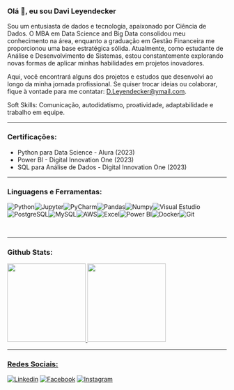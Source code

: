 ### Olá 🖖, eu sou **Davi Leyendecker**

Sou um entusiasta de dados e tecnologia, apaixonado por Ciência de Dados. O MBA em Data Science and Big Data consolidou meu conhecimento na área, enquanto a graduação em Gestão Financeira me proporcionou uma base estratégica sólida. Atualmente, como estudante de Análise e Desenvolvimento de Sistemas, estou constantemente explorando novas formas de aplicar minhas habilidades em projetos inovadores.

Aqui, você encontrará alguns dos projetos e estudos que desenvolvi ao longo da minha jornada profissional. Se quiser trocar ideias ou colaborar, fique à vontade para me contatar: D.Leyendecker@ymail.com.

Soft Skills: Comunicação, autodidatismo, proatividade, adaptabilidade e trabalho em equipe.

___
### Certificações:
- Python para Data Science - Alura (2023)
- Power BI - Digital Innovation One (2023)
- SQL para Análise de Dados - Digital Innovation One (2023)
  
___
### Linguagens e Ferramentas:

![Python](https://img.shields.io/badge/Python-FFD43B?style=for-the-badge&logo=python&logoColor=blue)![Jupyter](	https://img.shields.io/badge/Jupyter-F37626.svg?&style=for-the-badge&logo=Jupyter&logoColor=white)![PyCharm](https://img.shields.io/badge/PyCharm-000000.svg?&style=for-the-badge&logo=PyCharm&logoColor=white)![Pandas](https://img.shields.io/badge/Pandas-2C2D72?style=for-the-badge&logo=pandas&logoColor=white)![Numpy](https://img.shields.io/badge/Numpy-777BB4?style=for-the-badge&logo=numpy&logoColor=white)![Visual Estudio](https://img.shields.io/badge/VSCode-0078D4?style=for-the-badge&logo=visual%20studio%20code&logoColor=white)![PostgreSQL](https://img.shields.io/badge/PostgreSQL-316192?style=for-the-badge&logo=postgresql&logoColor=white)![MySQL](https://img.shields.io/badge/MySQL-005C84?style=for-the-badge&logo=mysql&logoColor=white)![AWS](https://img.shields.io/badge/Amazon_AWS-FF9900?style=for-the-badge&logo=amazonaws&logoColor=white)![Excel](https://img.shields.io/badge/Microsoft_Excel-217346?style=for-the-badge&logo=microsoft-excel&logoColor=white)![Power BI](https://img.shields.io/badge/PowerBI-F2C811?style=for-the-badge&logo=Power%20BI&logoColor=white)![Docker](https://img.shields.io/badge/Docker-2CA5E0?style=for-the-badge&logo=docker&logoColor=white)![Git](https://img.shields.io/badge/GIT-E44C30?style=for-the-badge&logo=git&logoColor=white)

<br>

___
<h3> Github Stats: <br></h3>
  
<div>
  <a href="[https://github.com/DLeyendecker](https://github.com/DLeyendecker)"> 
  <img height="180em" src="https://github-readme-stats.vercel.app/api?username=DLeyendecker&show_icons=true&theme=dark&include_all_commits=true&count_private=true"/>
  <img height="180em" src="https://github-readme-stats.vercel.app/api/top-langs/?username=DLeyendecker&layout=compact&langs_count=16&theme=dark"/>
</div>


___

### Redes Sociais:

[![Linkedin](https://img.shields.io/badge/LinkedIn-0077B5?style=for-the-badge&logo=linkedin&logoColor=white)](https://www.linkedin.com/in/davileyendecker/)
[![Facebook](	https://img.shields.io/badge/Facebook-1877F2?style=for-the-badge&logo=facebook&logoColor=white)](https://www.facebook.com/david.leyendecker.3)
[![Instagram](https://img.shields.io/badge/Instagram-E4405F?style=for-the-badge&logo=instagram&logoColor=white)](https://www.instagram.com/dleyendecker/)
 


